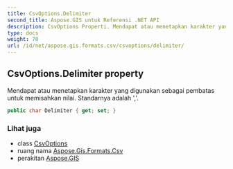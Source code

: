 ```yaml
---
title: CsvOptions.Delimiter
second_title: Aspose.GIS untuk Referensi .NET API
description: CsvOptions Properti. Mendapat atau menetapkan karakter yang digunakan sebagai pembatas untuk memisahkan nilai. Standarnya adalah .
type: docs
weight: 70
url: /id/net/aspose.gis.formats.csv/csvoptions/delimiter/
---
```

## CsvOptions.Delimiter property

Mendapat atau menetapkan karakter yang digunakan sebagai pembatas untuk memisahkan nilai. Standarnya adalah ','.

```csharp
public char Delimiter { get; set; }
```

### Lihat juga

* class [CsvOptions](../)
* ruang nama [Aspose.Gis.Formats.Csv](../../csvoptions/)
* perakitan [Aspose.GIS](../../../)


